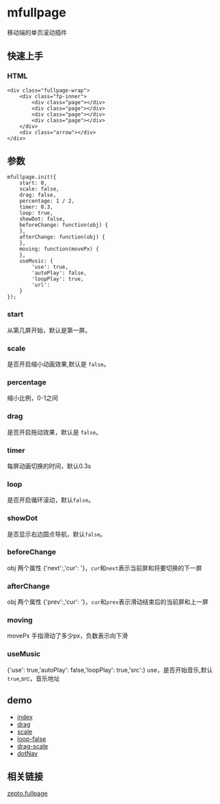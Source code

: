 # mfullpage
移动端的单页滚动插件

## 快速上手
### HTML

	<div class="fullpage-wrap">
        <div class="fp-inner">
            <div class="page"></div>
            <div class="page"></div>
            <div class="page"></div>
            <div class="page"></div>
        </div>
        <div class="arrow"></div>
    </div>



## 参数
    mfullpage.init({
        start: 0,
        scale: false,
        drag: false,
        percentage: 1 / 2,
        timer: 0.3,
        loop: true,
        showDot: false,
        beforeChange: function(obj) {
    	},
        afterChange: function(obj) {
        },
        moving: function(movePx) {
        },
        useMusic: {
            'use': true,
            'autoPlay': false,
            'loopPlay': true,
            'url':
        }
    });
### start
从第几屏开始，默认是第一屏。

### scale
是否开启缩小动画效果,默认是 `false`。

### percentage
缩小比例，0-1之间

### drag
是否开启拖动效果，默认是 `false`。

### timer
每屏动画切换的时间，默认0.3s

### loop
是否开启循环滚动，默认`false`。

### showDot
是否显示右边圆点导航，默认`false`。

### beforeChange
obj 两个属性 {'next':,'cur': '}，`cur`和`next`表示当前屏和将要切换的下一屏

### afterChange
obj 两个属性 {'prev':,'cur': '}，`cur`和`prev`表示滑动结束后的当前屏和上一屏

### moving
movePx 手指滑动了多少px，负数表示向下滑

### useMusic
{'use': true,'autoPlay': false,'loopPlay': true,'src':}
use，是否开始音乐,默认`true`,src，音乐地址

## demo
- [index](http://zhouyupeng.github.io/mfullpage/index.html)
- [drag](http://zhouyupeng.github.io/mfullpage/drag.html)
- [scale](http://zhouyupeng.github.io/mfullpage/scale.html)
- [loop-false](http://zhouyupeng.github.io/mfullpage/loop-false.html)
- [drag-scale](http://zhouyupeng.github.io/mfullpage/drag-scale.html)
- [dotNav](http://zhouyupeng.github.io/mfullpage/dotNav.html)


## 相关链接

[zepto.fullpage](https://github.com/yanhaijing/zepto.fullpage)